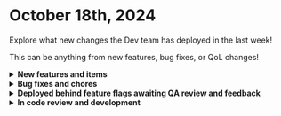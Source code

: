 # October 18th, 2024

Explore what new changes the Dev team has deployed in the last week!

This can be anything from new features, bug fixes, or QoL changes!

<details>

<summary><strong>New features and items</strong></summary>

* New Org Picker
* Added new triggers for Webroot
* App Platform page export/import functionality
* Added a new jinja filter `is_json` to test if a string is json serializable
* Added a new slack action to invite users to slack
* Added a trigger for Rewst Crate publish

</details>

<details>

<summary><strong>Bug fixes and chores</strong></summary>

* Fixed a bug where saving new variables to a workflow were being reverted on the UI despite being saved to the database
* Fixed a crate unpacking bug when the crate contains secret_key fields
* Added a flag to integrations to allow the public website to determine if the integration should be shown on the website or not
* Fixed login pages for App Platform so they respect the global theme for the app
* Fixed a performance issue with forms that have a large number of activated orgs load very slow
* Fixed a bug in App Platform that was causing the App and Page list screens to crash
* Refactored and improved the Datto RMM integration
* Fixed an unhandled exception with toast error messages in Custom Integrations v2
* Updated Custom Integrations v2 to prevent changing the runner_type or entry_point parameters which would break the integration
* Changed the Rewst Create Org Variable action to be an upsert instead of create to prevent errors in cases where the org var already exists
* Added a fallback to prevent canceled workflows from becoming stuck in the "canceling" status
* Fixed a bug with graphQL caching implementation
* Fixed Synnex AU authentication headers
* Fixed a bug in Custom Integrations v2 where query parameters were being ignored
* Allow generic api actions to provide an override url to fix an issue with Liongard
* Fixed padding for option generated drop down fields
* Fixed parameters for Create and Update Network actions for DNSFilter integration
* Increased the max page size for Liongard
* Added keyboard navigation for new org picker
* Fixed the following actions for Synnex AU: Check Domain Availability, Purchase Addon Plans CSP, Get Google Workspace Domain Availability, and Purchase Addon for Google Workspace
* Updated the `to_human_time_from_seconds` jinja filter to not round floats
* JSON RPC Base Client

</details>

<details>

<summary><strong>Deployed behind feature flags awaiting QA review and feedback</strong></summary>

* Multi-player workflows V1 (Launching soon)
* Bitdefender integration (QA review)
* Granular forms permissions (QA review)
* IT Portal integration (QA review)
* Synnex Australia integration (QA review)
* Cove integration (QA review)
* Github integration (QA Review)

</details>

<details>

<summary><strong>In code review and development</strong></summary>

* Crushbank integration (Code review)
* Nodeware integration (Code review)
* SQL Database integration refactor (Code review)
* ConnectSecure v4 (In development)
* Pax8 Refactor (In development)

</details>
